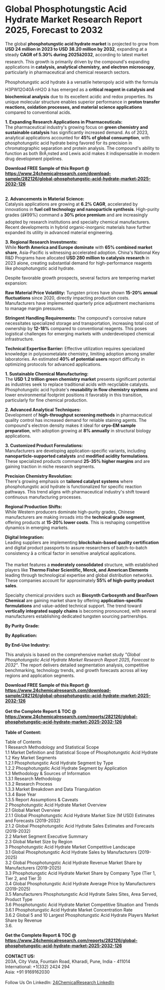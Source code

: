 <h1>Global Phosphotungstic Acid Hydrate Market Research Report 2025, Forecast to 2032</h1><p>The global <strong>phosphotungstic acid hydrate market</strong> is projected to grow from <strong>USD 24 million in 2023 to USD 38.20 million by 2032</strong>, expanding at a steady <strong>CAGR of 5.30% during 2025â2032</strong>, according to latest market research. This growth is primarily driven by the compound's expanding applications in <strong>catalysis, analytical chemistry, and electron microscopy</strong>, particularly in pharmaceutical and chemical research sectors.</p><p>Phosphotungstic acid hydrate â a versatile heteropoly acid with the formula H3PW12O40Â·nH2O â has emerged as a <strong>critical reagent in catalysis and biochemical analysis</strong> due to its excellent acidic and redox properties. Its unique molecular structure enables superior performance in <strong>proton transfer reactions, oxidation processes, and material science applications</strong> compared to conventional acids.</p><p><strong>1. Expanding Research Applications in Pharmaceuticals:</strong><br>
The pharmaceutical industry's growing focus on <strong>green chemistry and sustainable catalysis</strong> has significantly increased demand. As of 2023, analytical applications accounted for <strong>45% of global consumption</strong>, with phosphotungstic acid hydrate being favored for its precision in chromatographic separation and protein analysis. The compound's ability to function as both BrÃ¸nsted and Lewis acid makes it indispensable in modern drug development pipelines.</p><div><b>Download FREE Sample of this Report @ 
            <a href="https://www.24chemicalresearch.com/download-sample/282126/global-phosphotungstic-acid-hydrate-market-2025-2032-126">
            https://www.24chemicalresearch.com/download-sample/282126/global-phosphotungstic-acid-hydrate-market-2025-2032-126</a></b></div><br><p><strong>2. Advancements in Material Science:</strong><br>
Catalysis applications are growing at <strong>6.2% CAGR</strong>, accelerated by innovations in <strong>fuel cell technology and nanoparticle synthesis</strong>. High-purity grades (â¥99%) command a <strong>30% price premium</strong> and are increasingly adopted by research institutions and specialty chemical manufacturers. Recent developments in hybrid organic-inorganic materials have further expanded its utility in advanced material engineering.</p><p><strong>3. Regional Research Investments:</strong><br>
While <strong>North America and Europe dominate</strong> with <strong>65% combined market share</strong>, Asia-Pacific is witnessing accelerated adoption. China's National Key R&amp;D Programs have allocated <strong>USD 280 million to catalysis research</strong> in 2023 alone, creating substantial demand for high-performance reagents like phosphotungstic acid hydrate.</p><p>Despite favorable growth prospects, several factors are tempering market expansion:</p><p><strong>Raw Material Price Volatility:</strong> Tungsten prices have shown <strong>15-20% annual fluctuations</strong> since 2020, directly impacting production costs. Manufacturers have implemented quarterly price adjustment mechanisms to manage margin pressures.</p><p><strong>Stringent Handling Requirements:</strong> The compound's corrosive nature necessitates specialized storage and transportation, increasing total cost of ownership by <strong>12-18%</strong> compared to conventional reagents. This poses logistical challenges for emerging markets with underdeveloped chemical infrastructure.</p><p><strong>Technical Expertise Barrier:</strong> Effective utilization requires specialized knowledge in polyoxometalate chemistry, limiting adoption among smaller laboratories. An estimated <strong>40% of potential users</strong> report difficulty in optimizing protocols for advanced applications.</p><p><strong>1. Sustainable Chemical Manufacturing:</strong><br>
The <strong>USD 1.2 trillion green chemistry market</strong> presents significant potential as industries seek to replace traditional acids with recyclable catalysts. Phosphotungstic acid hydrate's <strong>reusability in flow chemistry systems</strong> and lower environmental footprint positions it favorably in this transition, particularly for fine chemical production.</p><p><strong>2. Advanced Analytical Techniques:</strong><br>
Development of <strong>high-throughput screening methods</strong> in pharmaceutical quality control has increased demand for reliable staining agents. The compound's electron density makes it ideal for <strong>cryo-EM sample preparation</strong>, with adoption growing at <strong>8% annually</strong> in structural biology applications.</p><p><strong>3. Customized Product Formulations:</strong><br>
Manufacturers are developing application-specific variants, including <strong>nanoparticle-supported catalysts</strong> and <strong>modified acidity formulations</strong>. These specialized products command <strong>25-35% higher margins</strong> and are gaining traction in niche research segments.</p><p><strong>Precision Chemistry Revolution:</strong><br>
    There's growing emphasis on <strong>tailored catalyst systems</strong> where phosphotungstic acid hydrate is functionalized for specific reaction pathways. This trend aligns with pharmaceutical industry's shift toward continuous manufacturing processes.</p><p><strong>Regional Production Shifts:</strong><br>
    While Western producers dominate high-purity grades, Chinese manufacturers are making inroads into the <strong>technical grade segment</strong>, offering products at <strong>15-20% lower costs</strong>. This is reshaping competitive dynamics in emerging markets.</p><p><strong>Digital Integration:</strong><br>
    Leading suppliers are implementing <strong>blockchain-based quality certification</strong> and digital product passports to assure researchers of batch-to-batch consistency â a critical factor in sensitive analytical applications.</p><p>The market features a <strong>moderately consolidated</strong> structure, with established players like <strong>Thermo Fisher Scientific, Merck, and American Elements</strong> leading through technological expertise and global distribution networks. These companies account for approximately <strong>55% of high-purity product sales</strong>.</p><p>Specialty chemical providers such as <strong>Biosynth Carbosynth and BeanTown Chemical</strong> are gaining market share by offering <strong>application-specific formulations</strong> and value-added technical support. The trend toward <strong>vertically integrated supply chains</strong> is becoming pronounced, with several manufacturers establishing dedicated tungsten sourcing partnerships.</p><p><strong>By Purity Grade:</strong></p><p><strong>By Application:</strong></p><p><strong>By End-Use Industry:</strong></p><p>This analysis is based on the comprehensive market study <em>"Global Phosphotungstic Acid Hydrate Market Research Report 2025, Forecast to 2032"</em>. The report delivers detailed segmentation analysis, competitive benchmarking, technology trends, and growth forecasts across all key regions and application segments.</p><div><b>Download FREE Sample of this Report @ 
            <a href="https://www.24chemicalresearch.com/download-sample/282126/global-phosphotungstic-acid-hydrate-market-2025-2032-126">
            https://www.24chemicalresearch.com/download-sample/282126/global-phosphotungstic-acid-hydrate-market-2025-2032-126</a></b></div><br><div><b>Get the Complete Report & TOC @ 
            <a href="https://www.24chemicalresearch.com/reports/282126/global-phosphotungstic-acid-hydrate-market-2025-2032-126">
            https://www.24chemicalresearch.com/reports/282126/global-phosphotungstic-acid-hydrate-market-2025-2032-126</a></b></div><br>
            <b>Table of Content:</b><p>Table of Contents<br />
1 Research Methodology and Statistical Scope<br />
1.1 Market Definition and Statistical Scope of Phosphotungstic Acid Hydrate<br />
1.2 Key Market Segments<br />
1.2.1 Phosphotungstic Acid Hydrate Segment by Type<br />
1.2.2 Phosphotungstic Acid Hydrate Segment by Application<br />
1.3 Methodology & Sources of Information<br />
1.3.1 Research Methodology<br />
1.3.2 Research Process<br />
1.3.3 Market Breakdown and Data Triangulation<br />
1.3.4 Base Year<br />
1.3.5 Report Assumptions & Caveats<br />
2 Phosphotungstic Acid Hydrate Market Overview<br />
2.1 Global Market Overview<br />
2.1.1 Global Phosphotungstic Acid Hydrate Market Size (M USD) Estimates and Forecasts (2019-2032)<br />
2.1.2 Global Phosphotungstic Acid Hydrate Sales Estimates and Forecasts (2019-2032)<br />
2.2 Market Segment Executive Summary<br />
2.3 Global Market Size by Region<br />
3 Phosphotungstic Acid Hydrate Market Competitive Landscape<br />
3.1 Global Phosphotungstic Acid Hydrate Sales by Manufacturers (2019-2025)<br />
3.2 Global Phosphotungstic Acid Hydrate Revenue Market Share by Manufacturers (2019-2025)<br />
3.3 Phosphotungstic Acid Hydrate Market Share by Company Type (Tier 1, Tier 2, and Tier 3)<br />
3.4 Global Phosphotungstic Acid Hydrate Average Price by Manufacturers (2019-2025)<br />
3.5 Manufacturers Phosphotungstic Acid Hydrate Sales Sites, Area Served, Product Type<br />
3.6 Phosphotungstic Acid Hydrate Market Competitive Situation and Trends<br />
3.6.1 Phosphotungstic Acid Hydrate Market Concentration Rate<br />
3.6.2 Global 5 and 10 Largest Phosphotungstic Acid Hydrate Players Market Share by Revenue<br />
3.6.</p><div><b>Get the Complete Report & TOC @ 
            <a href="https://www.24chemicalresearch.com/reports/282126/global-phosphotungstic-acid-hydrate-market-2025-2032-126">
            https://www.24chemicalresearch.com/reports/282126/global-phosphotungstic-acid-hydrate-market-2025-2032-126</a></b></div><br><b>CONTACT US:</b><br>
            203A, City Vista, Fountain Road, Kharadi, Pune, India - 411014<br>
            International: +1(332) 2424 294<br>
            Asia: +91 9169162030 <br><br>
            Follow Us On LinkedIn: <a href="https://www.linkedin.com/company/24chemicalresearch/">24ChemicalResearch LinkedIn</a>